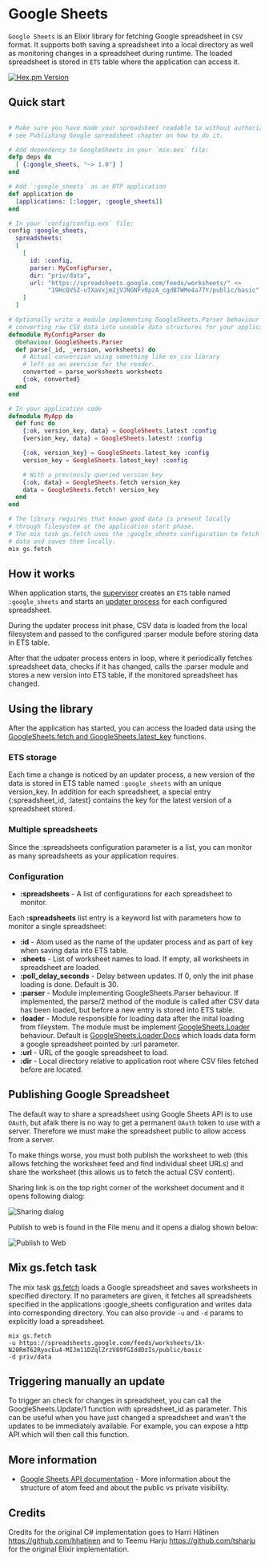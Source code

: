 # Google Sheets 

`Google Sheets` is an Elixir library for fetching Google spreadsheet in `CSV` format. It supports both saving a spreadsheet into a local directory as well as monitoring changes in a spreadsheet during runtime. The loaded spreadsheet is stored in `ETS` table where the application can access it.

[![Hex.pm Version](http://img.shields.io/hexpm/v/google_sheets.svg?style=flat)](https://hex.pm/packages/google_sheets)

## Quick start

```elixir

# Make sure you have made your spreadsheet readable to without authorization,
# see Publishing Google spreadsheet chapter on how to do it.

# Add dependency to GoogleSheets in your `mix.exs` file:
defp deps do
  [ {:google_sheets, "~> 1.0"} ]
end

# Add `:google_sheets` as an OTP application
def application do
  [applications: [:logger, :google_sheets]]
end

# In your `config/config.exs` file:
config :google_sheets,
  spreadsheets:
  [
    [    
      id: :config,
      parser: MyConfigParser,
      dir: "priv/data",
      url: "https://spreadsheets.google.com/feeds/worksheets/" <>
           "19HcQV5Z-uTXaVxjm2jVJNGNFv0pzA_cgdBTWMe4a77Y/public/basic"
    ]
  ]

# Optionally write a module implementing GoogleSheets.Parser behaviour for
# converting raw CSV data into useable data structures for your application.
defmodule MyConfigParser do
  @behaviour GoogleSheets.Parser
  def parse(_id, _version, worksheets) do
    # Actual conversion using something like ex_csv library 
    # left as an exercise for the reader.
    converted = parse_worksheets worksheets
    {:ok, converted}
  end
end

# In your application code
defmodule MyApp do
  def func do
    {:ok, version_key, data} = GoogleSheets.latest :config
    {version_key, data} = GoogleSheets.latest! :config

    {:ok, version_key} = GoogleSheets.latest_key :config
    version_key = GoogleSheets.latest_key! :config

    # With a previously queried version_key
    {:ok, data} = GoogleSheets.fetch version_key
    data = GoogleSheets.fetch! version_key
  end
end

# The library requires that known good data is present locally
# through filesystem at the application start phase. 
# The mix task gs.fetch uses the :google_sheets configuration to fetch CSV
# data and saves them locally.
mix gs.fetch

```

## How it works

When application starts, the [supervisor](lib/google_sheets/supervisor.ex) creates an `ETS` table named `:google_sheets` and starts an [updater process](lib/google_sheets/updater.ex) for each configured spreadsheet.

During the updater process init phase, CSV data is loaded from the local filesystem and passed to the configured :parser module before storing data in ETS table.

After that the udpater process enters in loop, where it periodically fetches spreadsheet data, checks if it has changed, calls the :parser module and stores a new version into ETS table, if the monitored spreadsheet has changed.

## Using the library

After the application has started, you can access the loaded data using the [GoogleSheets.fetch and GoogleSheets.latest_key](doc/GoogleSheets.html) functions.

### ETS storage

Each time a change is noticed by an updater process, a new version of the data is stored in ETS table named `:google_sheets` with an unique version_key. In addition for each spreadsheet, a special entry {:spreadsheet_id, :latest} contains the key for the latest version of a spreadsheet stored.

### Multiple spreadsheets

Since the :spreadsheets configuration parameter is a list, you can monitor as many spreadsheets as your application requires.

### Configuration

* __:spreadsheets__ - A list of configurations for each spreadsheet to monitor.

Each __:spreadsheets__ list entry is a keyword list with parameters how to monitor a single spreadsheet:

* __:id__ - Atom used as the name of the updater process and as part of key when saving data into ETS table.
* __:sheets__ - List of worksheet names to load. If empty, all worksheets in spreadsheet are loaded.
* __:poll_delay_seconds__ - Delay between updates. If 0, only the init phase loading is done. Default is 30.
* __:parser__ - Module implementing GoogleSheets.Parser behaviour. If implemented, the parse/2 method of the module is called after CSV data has been loaded, but before a new entry is stored into ETS table.
* __:loader__ - Module responsible for loading data after the inital loading from fileystem. The module must be implement [GoogleSheets.Loader](lib/google_sheets/loader.ex) behaviour. Default is [GoogleSheets.Loader.Docs](lib/google_sheets/loader/docs.ex) which loads data form a google spreadsheet pointed by :url parameter.
* __:url__ - URL of the google spreadsheet to load.
* __:dir__ - Local directory relative to application root where CSV files fetched before are located.

## Publishing Google Spreadsheet

The default way to share a spreadsheet using Google Sheets API is to use `OAuth`, but afaik there is no way to get a permanent `OAuth` token to use with a server. Therefore we must make the spreadsheet public to allow access from a server.

To make things worse, you must both publish the worksheet to web (this allows fetching the worksheet feed and find individual sheet URLs) and share the worksheet (this allows us to fetch the actual CSV content).

Sharing link is on the top right corner of the worksheet document and it opens following dialog:

![Sharing dialog](/docs/share_link.png)

Publish to web is found in the File menu and it opens a dialog shown below:

![Publish to Web](/docs/publish_to_web.png)

## Mix gs.fetch task

The mix task [gs.fetch](lib/mix/task/gs.fetch.ex) loads a Google spreadsheet and saves worksheets in specified directory. If no parameters are given, it fetches all spreadsheets specified in the applications :google_sheets configuration and writes data into corresponding directory. You can also provide `-u` and `-d` params to explicitly load a spreadsheet.

```
mix gs.fetch
-u https://spreadsheets.google.com/feeds/worksheets/1k-N20RmT62RyocEu4-MIJm11DZqlZrzV89fGIddDzIs/public/basic 
-d priv/data
```

## Triggering manually an update

To trigger an check for changes in spreadsheet, you can call the GoogleSheets.Update/1 function with spreadsheet_id as parameter. This can be useful when you have just changed a spreadsheet and wan't the updates to be immediately available. For example, you can expose a http API which will then call this function.

## More information

* [Google Sheets API documentation](https://developers.google.com/google-apps/spreadsheets/) - More information about the structure of atom feed and about the public vs private visibility.

## Credits

Credits for the original C# implementation goes to Harri Hätinen https://github.com/hhatinen and to Teemu Harju https://github.com/tsharju for the original Elixir implementation.
